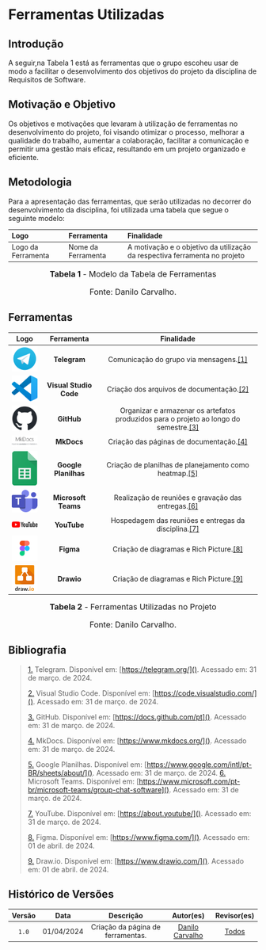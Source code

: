 # Ferramentas Utilizadas

## Introdução

A seguir,na Tabela 1 está as ferramentas que o grupo escoheu usar de modo a facilitar o desenvolvimento dos objetivos do projeto da disciplina de Requisitos de Software.

## Motivação e Objetivo

Os objetivos e motivações que levaram à utilização de ferramentas no desenvolvimento do projeto, foi visando otimizar o processo, melhorar a qualidade do trabalho, aumentar a colaboração, facilitar a comunicação e permitir uma gestão mais eficaz, resultando em um projeto organizado e eficiente.

## Metodologia

Para a apresentação das ferramentas, que serão utilizadas no decorrer do desenvolvimento da disciplina, foi utilizada uma tabela que segue o seguinte modelo:

| Logo | Ferramenta | Finalidade |
| :--  |   :--      |    :--     |
| Logo da Ferramenta | Nome da Ferramenta| A motivação e o objetivo da utilização da respectiva ferramenta no projeto|

<font size="3"><p style="text-align: center"><b>Tabela 1</b> - Modelo da Tabela de Ferramentas</p></font>  <font size="3"><p style="text-align: center">Fonte: Danilo Carvalho.</p></font>

## Ferramentas

| Logo   |        Ferramenta         |                             Finalidade                               |
| :-----------------------------------------------------------------------------------------------------------------------: | :-----------------------: | :--------------------------------------------------------------------: |
|<img src="../assets/ferramentas_logo/telegram.png" alt="Logo do Telegram" width="75px">|<strong> Telegram| Comunicação do grupo via mensagens.<a id="TEC1" href="#RP1">[1]</a> |
|<img src="../assets/ferramentas_logo/vscode.png" alt="Logo do Visual Studio Code" width="75px">|<strong> Visual Studio Code| Criação dos arquivos de documentação.<a id="TEC1" href="#RP1">[2]</a> |
|<img src="../assets/ferramentas_logo/github.png" alt="Logo do GitHub " width="75px">|<strong> GitHub | Organizar e armazenar os artefatos produzidos para o projeto ao longo do semestre.<a id="TEC1" href="#RP1">[3]</a> |               
|<img src="../assets/ferramentas_logo/mkdocs.png" alt="Logo do MkDocs  " width="75px">|<strong> MkDocs  |  Criação das páginas de documentação.<a id="TEC1" href="#RP1">[4]</a> |
|<img src="../assets/ferramentas_logo/gsheets.png" alt="Logo do Google Planilhas  " width="75px">|<strong> Google Planilhas   |  Criação de planilhas de planejamento como heatmap.<a id="TEC1" href="#RP1">[5]</a> |
|<img src="../assets/ferramentas_logo/teams.png" alt="Logo do Microsoft Teams  " width="75px">|<strong> Microsoft Teams   |  Realização de reuniões e gravação das entregas.<a id="TEC1" href="#RP1">[6]</a> |
|<img src="../assets/ferramentas_logo/youtube.png" alt="Logo do YouTube  " width="75px">|<strong> YouTube   |  Hospedagem das reuniões e entregas da disciplina.<a id="TEC1" href="#RP1">[7]</a> |
|<img src="../assets/ferramentas_logo/figma.png" alt="Logo do Figma  " width="75px">|<strong> Figma   |  Criação de diagramas e Rich Picture.<a id="TEC1" href="#RP1">[8]</a> |
|<img src="../assets/ferramentas_logo/drawio.png" alt="Logo do Drawio  " width="75px">|<strong> Drawio   |  Criação de diagramas e Rich Picture.<a id="TEC1" href="#RP1">[9]</a> |


<font size="3"><p style="text-align: center"><b>Tabela 2</b> - Ferramentas Utilizadas no Projeto</p></font>  <font size="3"><p style="text-align: center">Fonte: Danilo Carvalho.</p></font>

## Bibliografia

> <a id="FRM10" href="#anchor_1">1.</a> Telegram. Disponível em: [https://telegram.org/](). Acessado em: 31 de março. de 2024.
>
> <a id="FRM5" href="#anchor_2">2.</a> Visual Studio Code. Disponível em: [https://code.visualstudio.com/](). Acessado em: 31 de março. de 2024.
>
> <a id="FRM1" href="#anchor_3">3.</a> GitHub. Disponível em: [https://docs.github.com/pt](). Acessado em: 31 de março. de 2024.
>
> <a id="FRM4" href="#anchor_4">4.</a> MkDocs. Disponível em: [https://www.mkdocs.org/](). Acessado em: 31 de março. de 2024.
>
> <a id="FRM8" href="#anchor_5">5.</a> Google Planilhas. Disponível em: [https://www.google.com/intl/pt-BR/sheets/about/](). Acessado em: 31 de março. de 2024.
> <a id="FRM2" href="#anchor_6">6.</a> Microsoft Teams. Disponível em: [https://www.microsoft.com/pt-br/microsoft-teams/group-chat-software](). Acessado em: 31 de março. de 2024.
>
> <a id="FRM7" href="#anchor_7">7.</a> YouTube. Disponível em: [https://about.youtube/](). Acessado em: 31 de março. de 2024.
>
> <a id="FRM3" href="#anchor_8">8.</a> Figma. Disponível em: [https://www.figma.com/](). Acessado em: 01 de abril. de 2024.
>
> <a id="FRM3" href="#anchor_9">9.</a> Draw.io. Disponível em: [https://www.drawio.com/](). Acessado em: 01 de abril. de 2024.


## Histórico de Versões

| Versão  |    Data    |                        Descrição                        |                                             Autor(es)                                             |                  Revisor(es)                   |
| :-----: | :--------: | :-----------------------------------------------------: | :-----------------------------------------------------------------------------------------------: | :--------------------------------------------: |
|  `1.0`  | 01/04/2024 |            Criação da página de ferramentas.            | [Danilo Carvalho](https://github.com/Danilo-Carvalho-Antunes) | [Todos]()